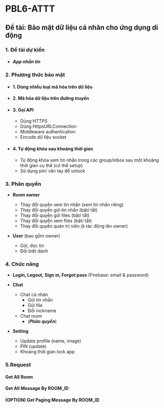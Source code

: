 # PBL6-ATTT

## Đề tài: Bảo mật dữ liệu cá nhân cho ứng dụng di động

### 1. Đề tài dự kiến
- #### ***App nhắn tin***

### 2. Phương thức bảo mật
- #### 1. Dùng nhiều loại mã hóa trên dữ liệu
- #### 2. Mã hóa dữ liệu trên đường truyền
- #### 3. Gọi API
  - Dùng HTTPS
  - Dùng HttpsURLConnection
  - Middleware authentication
  - Encode dữ liệu socket
- #### 4. Tự động khóa sau khoảng thời gian
  - Tự động khóa xem tin nhắn trong các group/inbox sau một khoảng thời gian cụ thể (có thể setup)
  - Sử dụng pin/ vân tay để unlock
### 3. Phân quyền
  - **Room owner**
    - Thay đổi quyền xem tin nhắn (xem tin nhắn riêng)
    - Thay đổi quyền gửi tin nhắn (bật/ tắt)
    - Thay đổi quyền gửi files (bật/ tắt)
    - Thay đổi quyền xem files (bật/ tắt)
    - Thay đổi quyền quản trị viên (k tác động lên owner)

  - **User** (bao gồm owner)
    - Gửi, đọc tin
    - Đổi biệt danh
### 4. Chức năng
- **Login, Logout, Sign in, Forgot pass** (Firebase: email & password)
- **Chat**
  - Chat cá nhân
    - Gửi tin nhắn
    - Gửi file
    - Đổi nickname
  - Chat room
    - (***Phân quyền***)

- **Setting**
  - Update profile (name, image)
  - PIN (update)
  - Khoảng thời gian lock app


### 5.Request
#### Get All Room
#### Get All Message By ROOM_ID
#### (OPTION) Get Paging Message By ROOM_ID